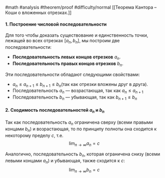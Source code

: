 #math #analysis
#theorem/proof
#difficulty/normal 
[[Теорема Кантора – Коши о вложенных отрезках.]]
#### 1. Построение числовой последовательности

Для того чтобы доказать существование и единственность точки, лежащей во всех отрезках $[a_{n}, b_{n}]$, мы построим две последовательности:

- **Последовательность левых концов отрезков** ${a_{n}}$.
- **Последовательность правых концов отрезков** ${b_{n}}$.

Эти последовательности обладают следующими свойствами:

- $a_{n} \leq a_{n+1} \leq b_{n+1} \leq b_{n}$​ (так как отрезки вложены друг в друга).
- Последовательность ${a_{n}}$ — возрастающая, так как $a_n \leq a_{n+1}$
- Последовательность ${b_{n}}$ — убывающая, так как $b_{n+1} \leq b_n$

#### 2. Сходимость последовательностей ${a_{n}}$ и ${b_{n}}$

Так как последовательность ${a_{n}}$ ограничена сверху (всеми правыми концами ${b_{n}}$​) и возрастающая, то по принципу полноты она сходится к некоторому пределу $c$, т.е.
$$\lim_{n \to \infty} a_{n} = c$$

Аналогично, последовательность ${b_{n}}$​, которая ограничена снизу (всеми левыми концами ${a_{n}}$​​) и убывающая, также сходится к $c$:
$$\lim_{n \to \infty} b_{n} = c$$